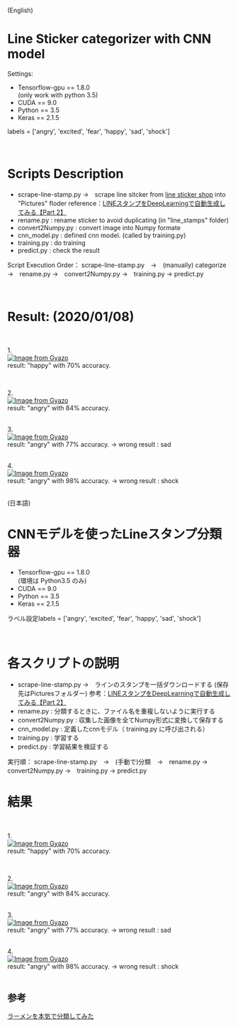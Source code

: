 (English)
# Line Sticker categorizer with CNN model

Settings:

- Tensorflow-gpu == 1.8.0 <br>  (only work with python 3.5)
- CUDA == 9.0 <br>
- Python == 3.5 <br>
- Keras == 2.1.5 <br>

labels = ['angry', 'excited', 'fear', 'happy', 'sad', 'shock']

<br>

# Scripts Description

- scrape-line-stamp.py →　scrape line sitcker from [line sticker shop](https://store.line.me/stickershop/showcase/top_creators/) into "Pictures" floder
                        reference：[LINEスタンプをDeepLearningで自動生成してみる【Part 2】](https://qiita.com/enmaru/items/1d65307ca46264bf6259)
- rename.py : rename sticker to avoid duplicating (in "line_stamps" folder)
- convert2Numpy.py : convert image into Numpy formate
- cnn_model.py : defined cnn model. (called by  training.py)
- training.py : do training
- predict.py : check the result

Script Execution Order： scrape-line-stamp.py　→　(manually) categorize　→　rename.py →　convert2Numpy.py  →　training.py → predict.py 

 <br>


# Result: (2020/01/08)

<br>

1.<br> [![Image from Gyazo](https://i.gyazo.com/b2bf4ead7364bcde4dc3fa3e0861901e.png)](https://gyazo.com/b2bf4ead7364bcde4dc3fa3e0861901e) <br>
result: "happy" with 70% accuracy. <br>

<br>

2.<br> [![Image from Gyazo](https://i.gyazo.com/49bfa7527873ade53758226a39a6af69.png)](https://gyazo.com/49bfa7527873ade53758226a39a6af69) <br>
result: "angry" with 84% accuracy. <br>
<br>

3.<br> [![Image from Gyazo](https://i.gyazo.com/bdfd237cb19cbb5a69ad65fb8fb15948.png)](https://gyazo.com/bdfd237cb19cbb5a69ad65fb8fb15948) <br>
result: "angry" with 77% accuracy. -> wrong result : sad <br>
<br>

4.<br> [![Image from Gyazo](https://i.gyazo.com/969cf956e10e2f4521d29f22d9f5115e.png)](https://gyazo.com/969cf956e10e2f4521d29f22d9f5115e) <br>
result: "angry" with 98% accuracy. -> wrong result : shock <br>
<br>




(日本語)
# CNNモデルを使ったLineスタンプ分類器

- Tensorflow-gpu == 1.8.0 <br> (環境は Python3.5 のみ)
- CUDA == 9.0 <br>
- Python == 3.5 <br>
- Keras == 2.1.5 <br>

ラベル設定labels = ['angry', 'excited', 'fear', 'happy', 'sad', 'shock']

<br>

# 各スクリプトの説明

- scrape-line-stamp.py →　ラインのスタンプを一括ダウンロードする (保存先はPicturesフォルダー)
                        参考：[LINEスタンプをDeepLearningで自動生成してみる【Part 2】](https://qiita.com/enmaru/items/1d65307ca46264bf6259)
- rename.py : 分類するときに、ファイル名を重複しないように実行する
- convert2Numpy.py : 収集した画像を全てNumpy形式に変換して保存する
- cnn_model.py : 定義したcnnモデル（ training.py に呼び出される）
- training.py : 学習する
- predict.py : 学習結果を検証する

実行順： scrape-line-stamp.py　→　(手動で)分類　→　rename.py →　convert2Numpy.py  →　training.py → predict.py 


# 結果
<br>

1.<br> [![Image from Gyazo](https://i.gyazo.com/b2bf4ead7364bcde4dc3fa3e0861901e.png)](https://gyazo.com/b2bf4ead7364bcde4dc3fa3e0861901e) <br>
result: "happy" with 70% accuracy. <br>

<br>

2.<br> [![Image from Gyazo](https://i.gyazo.com/49bfa7527873ade53758226a39a6af69.png)](https://gyazo.com/49bfa7527873ade53758226a39a6af69) <br>
result: "angry" with 84% accuracy. <br>
<br>

3.<br> [![Image from Gyazo](https://i.gyazo.com/bdfd237cb19cbb5a69ad65fb8fb15948.png)](https://gyazo.com/bdfd237cb19cbb5a69ad65fb8fb15948) <br>
result: "angry" with 77% accuracy. -> wrong result : sad <br>
<br>

4.<br> [![Image from Gyazo](https://i.gyazo.com/969cf956e10e2f4521d29f22d9f5115e.png)](https://gyazo.com/969cf956e10e2f4521d29f22d9f5115e) <br>
result: "angry" with 98% accuracy. -> wrong result : shock <br>
<br>
 
## 参考

[ラーメンを本気で分類してみた](https://blog.aidemy.net/entry/2018/12/23/022554)

